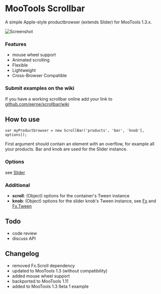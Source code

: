 MooTools Scrollbar
==================

A simple Apple-style productbrowser (extends Slider) for MooTools 1.3.x.

![Screenshot](https://github.com/eerne/scrollbar/raw/master/Docs/snip.png)

### Features

 * mouse wheel support
 * Animated scrolling
 * Flexible
 * Lightweight
 * Cross-Browser Compatible

### Submit examples on the wiki 

If you have a working scrollbar online add your link to [github.com/eerne/scrollbar/wiki](http://github.com/eerne/scrollbar/wiki)

How to use
----------

	var myProductbrowser = new ScrollBar('products', 'bar', 'knob'[, options]);

First argument should contain an element with an overflow, for example all your products. Bar and knob are used for the Slider instance.

### Options

see [Slider](http://mootools.net/docs/more/Drag/Slider)

### Additional

 * **scroll**: (Object) options for the container's Tween instance
 * **knob**: (Object) options for the slider knob's Tween instance, see [Fx](http://mootools.net/docs/core/Fx/Fx) and [Fx.Tween](http://mootools.net/docs/core/Fx/Fx.Tween)

Todo
----

 * code review
 * discuss API
 
Changelog
---------

 * removed Fx.Scroll dependency
 * updated to MooTools 1.3 (without compatibility)
 * added mouse wheel support
 * backported to MooTools 1.11
 * added to MooTools 1.3 ßeta 1 example
